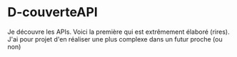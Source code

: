 # D-couverteAPI
Je découvre les APIs. Voici la première qui est extrêmement élaboré (rires). J'ai pour projet d'en réaliser une plus complexe dans un futur proche (ou non)
